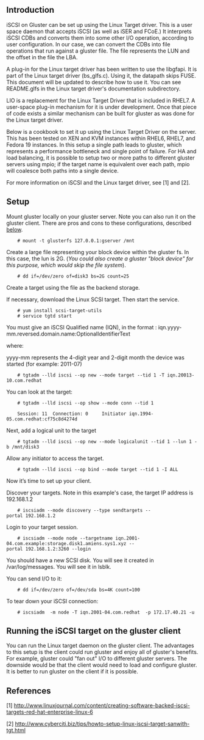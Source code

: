 Introduction
------------

iSCSI on Gluster can be set up using the Linux Target driver. This is a user space daemon that accepts iSCSI (as well as iSER and FCoE.) It interprets iSCSI CDBs and converts them into some other I/O operation, according to user configuration. In our case, we can convert the CDBs into file operations that run against a gluster file. The file represents the LUN and the offset in the file the LBA.

A plug-in for the Linux target driver has been written to use the libgfapi. It is part of the Linux target driver (bs\_glfs.c). Using it, the datapath skips FUSE. This document will be updated to describe how to use it. You can see README.glfs in the Linux target driver's documentation subdirectory.

LIO is a replacement for the Linux Target Driver that is included in RHEL7. A user-space plug-in mechanism for it is under development. Once that piece of code exists a similar mechanism can be built for gluster as was done for the Linux target driver.

Below is a cookbook to set it up using the Linux Target Driver on the server. This has been tested on XEN and KVM instances within RHEL6, RHEL7, and Fedora 19 instances. In this setup a single path leads to gluster, which represents a performance bottleneck and single point of failure. For HA and load balancing, it is possible to setup two or more paths to different gluster servers using mpio; if the target name is equivalent over each path, mpio will coalesce both paths into a single device.

For more information on iSCSI and the Linux target driver, see [1] and [2].

Setup
-----

Mount gluster locally on your gluster server. Note you can also run it on the gluster client. There are pros and cons to these configurations, described [below](#Running_the_target_on_the_gluster_client "wikilink").

		# mount -t glusterfs 127.0.0.1:gserver /mnt

Create a large file representing your block device within the gluster fs. In this case, the lun is 2G. (<i>You could also create a gluster "block device" for this purpose, which would skip the file system</i>).

		# dd if=/dev/zero of=disk3 bs=2G count=25

Create a target using the file as the backend storage.

If necessary, download the Linux SCSI target. Then start the service.

		# yum install scsi-target-utils
		# service tgtd start

You must give an iSCSI Qualified name (IQN), in the format : iqn.yyyy-mm.reversed.domain.name:OptionalIdentifierText

where:

yyyy-mm represents the 4-digit year and 2-digit month the device was started (for example: 2011-07)

		# tgtadm --lld iscsi --op new --mode target --tid 1 -T iqn.20013-10.com.redhat

You can look at the target:

		# tgtadm --lld iscsi --op show --mode conn --tid 1

		Session: 11  Connection: 0     Initiator iqn.1994-05.com.redhat:cf75c8d4274d

Next, add a logical unit to the target

		# tgtadm --lld iscsi --op new --mode logicalunit --tid 1 --lun 1 -b /mnt/disk3

Allow any initiator to access the target.

		# tgtadm --lld iscsi --op bind --mode target --tid 1 -I ALL

Now it’s time to set up your client.

Discover your targets. Note in this example's case, the target IP address is 192.168.1.2

		# iscsiadm --mode discovery --type sendtargets --portal 192.168.1.2

Login to your target session.

		# iscsiadm --mode node --targetname iqn.2001-04.com.example:storage.disk1.amiens.sys1.xyz --portal 192.168.1.2:3260 --login

You should have a new SCSI disk. You will see it created in /var/log/messages. You will see it in lsblk.

You can send I/O to it:

		# dd if=/dev/zero of=/dev/sda bs=4K count=100

To tear down your iSCSI connection:

		# iscsiadm  -m node -T iqn.2001-04.com.redhat  -p 172.17.40.21 -u

Running the iSCSI target on the gluster client
----------------------------------------------

You can run the Linux target daemon on the gluster client. The advantages to this setup is the client could run gluster and enjoy all of gluster's benefits. For example, gluster could "fan out" I/O to different gluster servers. The downside would be that the client would need to load and configure gluster. It is better to run gluster on the client if it is possible.

References
----------

[1] <http://www.linuxjournal.com/content/creating-software-backed-iscsi-targets-red-hat-enterprise-linux-6>

[2] <http://www.cyberciti.biz/tips/howto-setup-linux-iscsi-target-sanwith-tgt.html>
